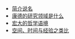 - [简介说名](README.md)
- [康德的研究领域是什么](康德的研究领域是什么.md)
- [宏大的哲学语境](宏大的哲学语境.md)
- [空间、时间与经验之类比](空间、时间与经验之类比.md)
